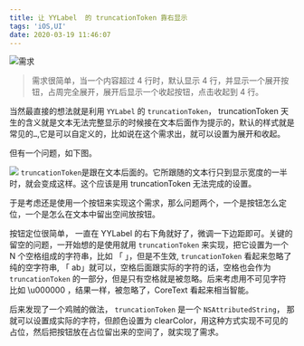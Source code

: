 ```yaml
---
title: 让 YYLabel  的 truncationToken 靠右显示
tags: 'iOS,UI'
date: 2020-03-19 11:46:07
---
```


![需求][image-1]
> 需求很简单，当一个内容超过 4 行时，默认显示 4 行，并显示一个展开按钮，占周完全展开，展开后显示一个收起按钮，点击收起到 4 行。

当然最直接的想法就是利用 `YYLabel` 的 `truncationToken`， truncationToken 天生的含义就是文本无法完整显示的时候接在文本后面作为提示的，默认的样式就是常见的`…`,它是可以自定义的，比如说在这个需求出，就可以设置为展开和收起。

但有一个问题，如下图。

![][image-2]
`truncationToken`是跟在文本后面的。它所跟随的文本行只到显示宽度的一半时，就会变成这样。这个应该是用 truncationToken 无法完成的设置。

于是考虑还是使用一个按钮来实现这个需求，那么问题两个，一个是按钮怎么定位，一个是怎么在文本中留出空间放按钮。

按钮定位很简单， 一直在 YYLabel 的右下角就好了，微调一下边距即可。关键的留空的问题，一开始想的是使用就用 `truncationToken` 来实现，把它设置为一个 N 个空格组成的字符串，比如 「      」，但是不生效, `truncationToken` 看起来忽略了纯的空字符串, 「      ab」就可以，空格后面跟实际的字符的话，空格也会作为 `truncationToken` 的一部分，但是只有空格就是被忽略。后来考虑用不可见字符 比如 \u000000 ，结果一样，被忽略了，CoreText 看起来相当智能。

后来发现了一个鸡贼的做法， `truncationToken` 是一个 `NSAttributedString`， 那就可以设置成实际的字符，但颜色设置为 clearColor，用这种方式实现不可见的占位，然后把按钮放在占位留出来的空间了，就实现了需求。

[image-1]:	https://blog-image-1255331452.cos.ap-nanjing.myqcloud.com/blog/2020/truncion_btn.png
[image-2]:	https://blog-image-1255331452.cos.ap-nanjing.myqcloud.com/blog/2020/truncionDefault.png